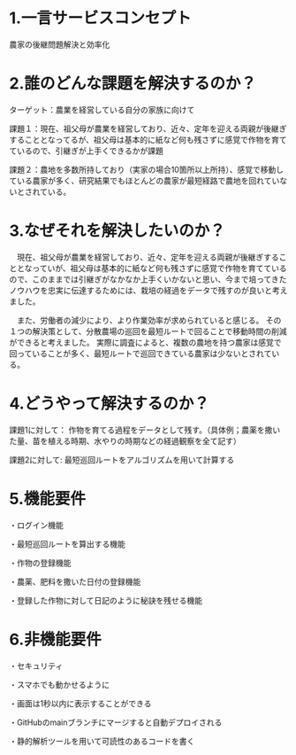 # 1.一言サービスコンセプト

農家の後継問題解決と効率化

# 2.誰のどんな課題を解決するのか？

ターゲット：農業を経営している自分の家族に向けて

課題１：現在、祖父母が農業を経営しており、近々、定年を迎える両親が後継ぎすることとなってるが、祖父母は基本的に紙など何も残さずに感覚で作物を育てているので、引継ぎが上手くできるかが課題


課題２：農地を多数所持しており（実家の場合10箇所以上所持）、感覚で移動している農家が多く、研究結果でもほとんどの農家が最短経路で農地を回れていないとされている。



# 3.なぜそれを解決したいのか？
　現在、祖父母が農業を経営しており、近々、定年を迎える両親が後継ぎすることとなっていが、祖父母は基本的に紙など何も残さずに感覚で作物を育てているので、このままでは引継ぎがなかなか上手くいかないと思い、今まで培ってきたノウハウを忠実に伝達するためには、栽培の経過をデータで残すのが良いと考えました。

　また、労働者の減少により、より作業効率が求められていると感じる。
その１つの解決策として、分散農場の巡回を最短ルートで回ることで移動時間の削減ができると考えました。
実際に調査によると、複数の農地を持つ農家は感覚で回っていることが多く、最短ルートで巡回できている農家は少ないとされている。


# 4.どうやって解決するのか？
課題1に対して：
作物を育てる過程をデータとして残す。（具体例；農薬を撒いた量、苗を植える時期、水やりの時期などの経過観察を全て記す）

課題2に対して:
最短巡回ルートをアルゴリズムを用いて計算する

# 5.機能要件
・ログイン機能

・最短巡回ルートを算出する機能

・作物の登録機能

・農薬、肥料を撒いた日付の登録機能

・登録した作物に対して日記のように秘訣を残せる機能

# 6.非機能要件
・セキュリティ

・スマホでも動かせるように

・画面は1秒以内に表示することができる

・GitHubのmainブランチにマージすると自動デプロイされる

・静的解析ツールを用いて可読性のあるコードを書く